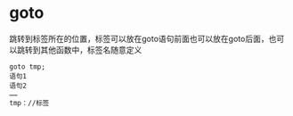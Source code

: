 # goto
跳转到标签所在的位置，标签可以放在goto语句前面也可以放在goto后面，也可以跳转到其他函数中，标签名随意定义
```
goto tmp;
语句1
语句2
……
tmp：//标签
```